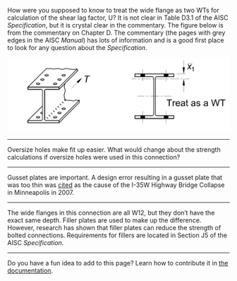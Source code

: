 
How were you supposed to know to treat the wide flange as two WTs for calculation 
of the shear lag factor, U? It is not clear in Table D3.1 of the AISC *Specification*, 
but it is crystal clear in the commentary. The figure below is from the commentary 
on Chapter D. The commentary (the pages with grey edges in the AISC *Manual*) has 
lots of information and is a good first place to look for any question about the 
*Specification*. 

![Fig. C-D3.1a. Determination of $\bar{x}$ for U](./x_bar.png)


--------------------------------------------------------------------------------

Oversize holes make fit up easier. What would change about the strength calculations 
if oversize holes were used in this connection?

--------------------------------------------------------------------------------

Gusset plates are important. A design error resulting in a gusset plate that was 
too thin was [cited]( https://www.ntsb.gov/investigations/AccidentReports/Reports/HAR0803.pdf) 
as the cause of the I-35W Highway Bridge Collapse in Minneapolis in 2007. 

--------------------------------------------------------------------------------

The wide flanges in this connection are all W12, but they don’t have the exact 
same depth. Filler plates are used to make up the difference. However, research 
has shown that filler plates can reduce the strength of bolted connections. 
Requirements for fillers are located in Section J5 of the AISC *Specification*. 

--------------------------------------------------------------------------------

Do you have a fun idea to add to this page? Learn how to contribute it in [the documentation](../docs/#Adding-a-more-fun-item).
